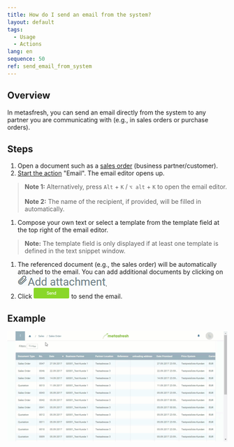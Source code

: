 ```yaml
---
title: How do I send an email from the system?
layout: default
tags:
  - Usage
  - Actions
lang: en
sequence: 50
ref: send_email_from_system
---
```


## Overview
In metasfresh, you can send an email directly from the system to any partner you are communicating with (e.g., in sales orders or purchase orders).

## Steps
1. Open a document such as a [sales order](SalesOrder_recording) (business partner/customer).
1. [Start the action](StartAction) "Email". The email editor opens up.
 >**Note 1:** Alternatively, press `Alt` + `K` / `⌥ alt` + `K` to open the email editor.<br><br>
 >**Note 2:** The name of the recipient, if provided, will be filled in automatically.

1. Compose your own text or select a template from the template field at the top right of the email editor.
 >**Note:** The template field is only displayed if at least one template is defined in the text snippet window.

1. The referenced document (e.g., the sales order) will be automatically attached to the email. You can add additional documents by clicking on ![](assets/add_attachment.png).
1. Click ![](assets/send_email_button.png) to send the email.

## Example
![](assets/Send_email_from_system.gif)
